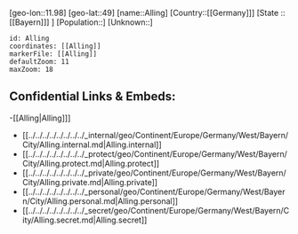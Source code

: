 ﻿---
location: [49,11.98]
mapzoom: [7,12] 
mapmarker: city 
type: City
tags:
- geo/City


SpocWebEntityId: 28749
isDeleted: false
confidential: public

---
[geo-lon::11.98]
[geo-lat::49]
[name::Alling]
[Country::[[Germany]]]
[State ::[[Bayern]]] ]
[Population::]
[Unknown::]


```leaflet
id: Alling
coordinates: [[Alling]]
markerFile: [[Alling]]
defaultZoom: 11 
maxZoom: 18
```


## Confidential Links & Embeds: 
-[[Alling|Alling]]] 
- [[../../../../../../../../_internal/geo/Continent/Europe/Germany/West/Bayern/City/Alling.internal.md|Alling.internal]] 
- [[../../../../../../../../_protect/geo/Continent/Europe/Germany/West/Bayern/City/Alling.protect.md|Alling.protect]] 
- [[../../../../../../../../_private/geo/Continent/Europe/Germany/West/Bayern/City/Alling.private.md|Alling.private]] 
- [[../../../../../../../../_personal/geo/Continent/Europe/Germany/West/Bayern/City/Alling.personal.md|Alling.personal]] 
- [[../../../../../../../../_secret/geo/Continent/Europe/Germany/West/Bayern/City/Alling.secret.md|Alling.secret]] 
